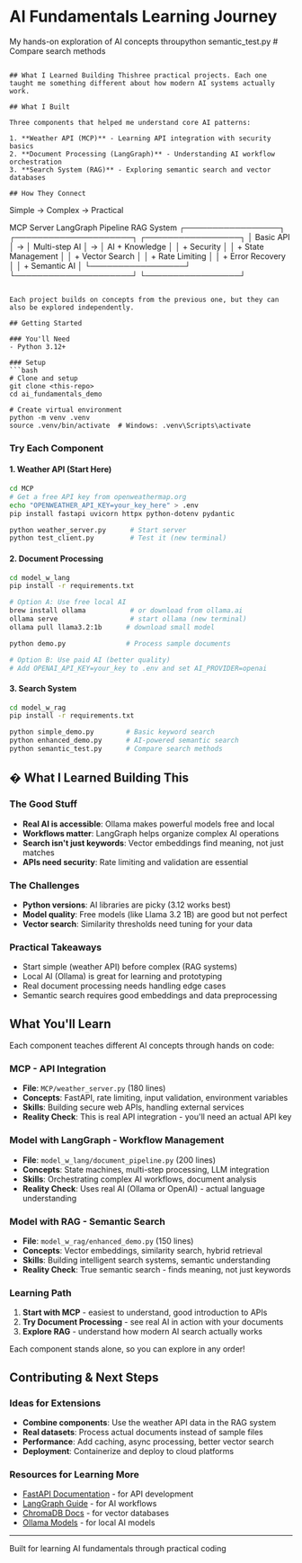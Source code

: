 # AI Fundamentals Learning Journey

My hands-on exploration of AI concepts throupython semantic_test.py      # Compare search methods
```

## What I Learned Building Thishree practical projects. Each one taught me something different about how modern AI systems actually work.

## What I Built

Three components that helped me understand core AI patterns:

1. **Weather API (MCP)** - Learning API integration with security basics
2. **Document Processing (LangGraph)** - Understanding AI workflow orchestration  
3. **Search System (RAG)** - Exploring semantic search and vector databases

## How They Connect

```
Simple → Complex → Practical

MCP Server              LangGraph Pipeline           RAG System
┌─────────────────┐     ┌─────────────────────┐     ┌─────────────────┐
│ Basic API       │ →   │ Multi-step AI       │ →   │ AI + Knowledge  │
│ + Security      │     │ + State Management  │     │ + Vector Search │
│ + Rate Limiting │     │ + Error Recovery    │     │ + Semantic AI   │
└─────────────────┘     └─────────────────────┘     └─────────────────┘
```

Each project builds on concepts from the previous one, but they can also be explored independently.

## Getting Started

### You'll Need
- Python 3.12+ 

### Setup
```bash
# Clone and setup
git clone <this-repo>
cd ai_fundamentals_demo

# Create virtual environment
python -m venv .venv
source .venv/bin/activate  # Windows: .venv\Scripts\activate
```

### Try Each Component

#### 1. Weather API (Start Here)
```bash
cd MCP
# Get a free API key from openweathermap.org
echo "OPENWEATHER_API_KEY=your_key_here" > .env
pip install fastapi uvicorn httpx python-dotenv pydantic

python weather_server.py      # Start server
python test_client.py         # Test it (new terminal)
```

#### 2. Document Processing 
```bash
cd model_w_lang
pip install -r requirements.txt

# Option A: Use free local AI 
brew install ollama           # or download from ollama.ai
ollama serve                  # start ollama (new terminal)
ollama pull llama3.2:1b      # download small model

python demo.py               # Process sample documents

# Option B: Use paid AI (better quality)
# Add OPENAI_API_KEY=your_key to .env and set AI_PROVIDER=openai
```

#### 3. Search System
```bash
cd model_w_rag
pip install -r requirements.txt

python simple_demo.py        # Basic keyword search
python enhanced_demo.py      # AI-powered semantic search
python semantic_test.py      # Compare search methods
```

## � **What I Learned Building This**

### The Good Stuff
- **Real AI is accessible**: Ollama makes powerful models free and local
- **Workflows matter**: LangGraph helps organize complex AI operations  
- **Search isn't just keywords**: Vector embeddings find meaning, not just matches
- **APIs need security**: Rate limiting and validation are essential

### The Challenges  
- **Python versions**: AI libraries are picky (3.12 works best)
- **Model quality**: Free models (like Llama 3.2 1B) are good but not perfect
- **Vector search**: Similarity thresholds need tuning for your data

### Practical Takeaways
- Start simple (weather API) before complex (RAG systems)
- Local AI (Ollama) is great for learning and prototyping
- Real document processing needs handling edge cases
- Semantic search requires good embeddings and data preprocessing


## What You'll Learn

Each component teaches different AI concepts through hands on code:

### MCP - API Integration
- **File**: `MCP/weather_server.py` (180 lines)
- **Concepts**: FastAPI, rate limiting, input validation, environment variables
- **Skills**: Building secure web APIs, handling external services
- **Reality Check**: This is real API integration - you'll need an actual API key

### Model with LangGraph - Workflow Management  
- **File**: `model_w_lang/document_pipeline.py` (200 lines)
- **Concepts**: State machines, multi-step processing, LLM integration
- **Skills**: Orchestrating complex AI workflows, document analysis
- **Reality Check**: Uses real AI (Ollama or OpenAI) - actual language understanding

### Model with RAG - Semantic Search
- **File**: `model_w_rag/enhanced_demo.py` (150 lines) 
- **Concepts**: Vector embeddings, similarity search, hybrid retrieval
- **Skills**: Building intelligent search systems, semantic understanding
- **Reality Check**: True semantic search - finds meaning, not just keywords

### Learning Path
1. **Start with MCP** - easiest to understand, good introduction to APIs
2. **Try Document Processing** - see real AI in action with your documents  
3. **Explore RAG** - understand how modern AI search actually works

Each component stands alone, so you can explore in any order!

## Contributing & Next Steps

### Ideas for Extensions
- **Combine components**: Use the weather API data in the RAG system
- **Real datasets**: Process actual documents instead of sample files  
- **Performance**: Add caching, async processing, better vector search
- **Deployment**: Containerize and deploy to cloud platforms

### Resources for Learning More
- [FastAPI Documentation](https://fastapi.tiangolo.com/) - for API development
- [LangGraph Guide](https://langchain-ai.github.io/langgraph/) - for AI workflows
- [ChromaDB Docs](https://docs.trychroma.com/) - for vector databases
- [Ollama Models](https://ollama.ai/library) - for local AI models

---

Built for learning AI fundamentals through practical coding
